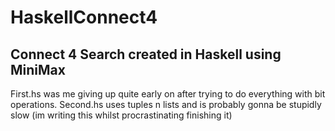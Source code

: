 # HaskellConnect4
## Connect 4 Search created in Haskell using MiniMax

First.hs was me giving up quite early on after trying to do everything with bit operations.
Second.hs uses tuples n lists and is probably gonna be stupidly slow (im writing this whilst procrastinating finishing it)